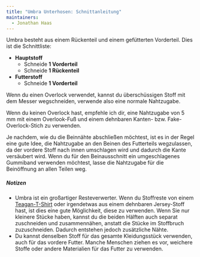 ```yaml
---
title: "Umbra Unterhosen: Schnittanleitung"
maintainers:
  - Jonathan Haas
---
```


Umbra besteht aus einem Rückenteil und einem gefütterten Vorderteil.
Dies ist die Schnittliste:

- **Hauptstoff**
  - Schneide **1 Vorderteil**
  - Schneide **1 Rückenteil**
- **Futterstoff**
  - Schneide **1 Vorderteil**

Wenn du einen Overlock verwendet, kannst du überschüssigen Stoff mit dem Messer wegschneiden, verwende also eine normale Nahtzugabe.

Wenn du keinen Overlock hast, empfehle ich dir, eine Nahtzugabe von 5 mm mit einem Overlook-Fuß und einem dehnbaren Kanten- bzw. Fake-Overlock-Stich zu verwenden.

Je nachdem, wie du die Beinnähte abschließen möchtest, ist es in der Regel eine gute Idee, die Nahtzugabe an den Beinen des Futterteils wegzulassen, da der vordere Stoff nach innen umschlagen wird und dadurch die Kante versäubert wird.
Wenn du für den Beinausschnitt ein umgeschlagenes Gummiband verwenden möchtest, lasse die Nahtzugabe für die Beinöffnung an allen Teilen weg.

<Note>

##### Notizen

- Umbra ist ein großartiger Resteverwerter. Wenn du Stoffreste von einem [Teagan-T-Shirt](/designs/teagan/) oder irgendetwas aus einem dehnbaren Jersey-Stoff hast, ist dies eine gute Möglichkeit, diese zu verwenden. Wenn Sie nur kleinere Stücke haben, kannst du die beiden Hälften auch separat zuschneiden und zusammennähen, anstatt die Stücke im Stoffbruch zuzuschneiden. Dadurch entstehen jedoch zusätzliche Nähte.
- Du kannst denselben Stoff für das gesamte Kleidungsstück verwenden, auch für das vordere Futter. Manche Menschen ziehen es vor, weichere Stoffe oder andere Materialien für das Futter zu verwenden.

</Note>
